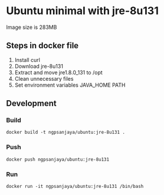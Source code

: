 # Ubuntu minimal with jre-8u131
Image size is 283MB

## Steps in docker file
1. Install curl
2. Download jre-8u131
3. Extract and move jre1.8.0_131 to /opt
4. Clean unnecessary files
5. Set environment variables
   JAVA_HOME
   PATH

## Development

### Build
```
docker build -t ngpsanjaya/ubuntu:jre-8u131 .
```
### Push
```
docker push ngpsanjaya/ubuntu:jre-8u131
```

### Run
```
docker run -it ngpsanjaya/ubuntu:jre-8u131 /bin/bash
```
